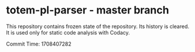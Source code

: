 # totem-pl-parser - master branch

This repository contains frozen state of the repository.
Its history is cleared. It is used only for static code
analysis with Codacy.

Commit Time: 1708407282
